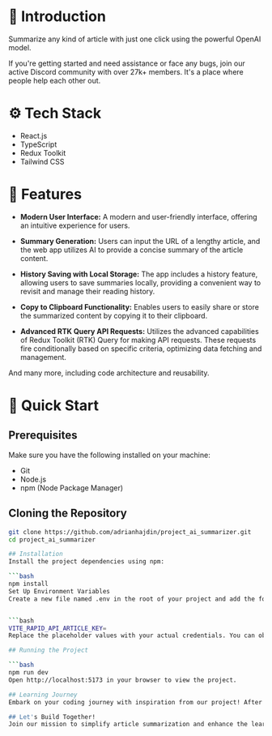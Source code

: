 # 🤖 Introduction

Summarize any kind of article with just one click using the powerful OpenAI model.

If you're getting started and need assistance or face any bugs, join our active Discord community with over 27k+ members. It's a place where people help each other out.

# ⚙️ Tech Stack

- React.js
- TypeScript
- Redux Toolkit
- Tailwind CSS

# 🔋 Features

- **Modern User Interface:** A modern and user-friendly interface, offering an intuitive experience for users.
  
- **Summary Generation:** Users can input the URL of a lengthy article, and the web app utilizes AI to provide a concise summary of the article content.
  
- **History Saving with Local Storage:** The app includes a history feature, allowing users to save summaries locally, providing a convenient way to revisit and manage their reading history.
  
- **Copy to Clipboard Functionality:** Enables users to easily share or store the summarized content by copying it to their clipboard.
  
- **Advanced RTK Query API Requests:** Utilizes the advanced capabilities of Redux Toolkit (RTK) Query for making API requests. These requests fire conditionally based on specific criteria, optimizing data fetching and management.

And many more, including code architecture and reusability.

# 🤸 Quick Start

## Prerequisites

Make sure you have the following installed on your machine:

- Git
- Node.js
- npm (Node Package Manager)

## Cloning the Repository

```bash
git clone https://github.com/adrianhajdin/project_ai_summarizer.git
cd project_ai_summarizer

## Installation
Install the project dependencies using npm:

```bash
npm install
Set Up Environment Variables
Create a new file named .env in the root of your project and add the following content:


```bash
VITE_RAPID_API_ARTICLE_KEY=
Replace the placeholder values with your actual credentials. You can obtain these credentials by signing up on the Rapid API website.

## Running the Project

```bash
npm run dev
Open http://localhost:5173 in your browser to view the project.

## Learning Journey
Embark on your coding journey with inspiration from our project! After honing your skills at Coding Dojo, you too can create innovative solutions like ours. Join our thriving community and let's learn and grow together!

## Let's Build Together!
Join our mission to simplify article summarization and enhance the learning experience for everyone. Together, we can revolutionize how we consume information. Let's build something amazing!
